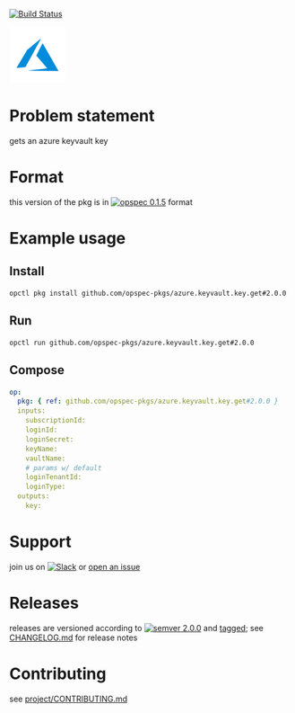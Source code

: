 [![Build Status](https://travis-ci.org/opspec-pkgs/azure.keyvault.key.get.svg?branch=master)](https://travis-ci.org/opspec-pkgs/azure.keyvault.key.get)

<img src="icon.svg" alt="icon" height="100px">

# Problem statement

gets an azure keyvault key

# Format

this version of the pkg is in [![opspec 0.1.5](https://img.shields.io/badge/opspec-0.1.5-brightgreen.svg?colorA=6b6b6b&colorB=fc16be)](https://opspec.io/0.1.5/packages.html) format

# Example usage

## Install

```shell
opctl pkg install github.com/opspec-pkgs/azure.keyvault.key.get#2.0.0
```

## Run

```
opctl run github.com/opspec-pkgs/azure.keyvault.key.get#2.0.0
```

## Compose

```yaml
op:
  pkg: { ref: github.com/opspec-pkgs/azure.keyvault.key.get#2.0.0 }
  inputs:
    subscriptionId:
    loginId:
    loginSecret:
    keyName:
    vaultName:
    # params w/ default
    loginTenantId:
    loginType:
  outputs:
    key:
```

# Support

join us on
[![Slack](https://opspec-slackin.herokuapp.com/badge.svg)](https://opspec-slackin.herokuapp.com/)
or
[open an issue](https://github.com/opspec-pkgs/azure.keyvault.key.get/issues)

# Releases

releases are versioned according to
[![semver 2.0.0](https://img.shields.io/badge/semver-2.0.0-brightgreen.svg)](http://semver.org/spec/v2.0.0.html)
and [tagged](https://git-scm.com/book/en/v2/Git-Basics-Tagging); see
[CHANGELOG.md](CHANGELOG.md) for release notes

# Contributing

see
[project/CONTRIBUTING.md](https://github.com/opspec-pkgs/project/blob/master/CONTRIBUTING.md)
